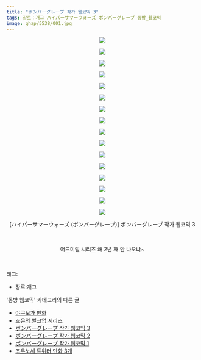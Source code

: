 ```yaml
---
title: "ボンバーグレープ 작가 웹코믹 3"
tags: 장르：개그 ハイパーサマーウォーズ ボンバーグレープ 동방_웹코믹
image: ghap/5538/001.jpg
---
```

<div class="article">
<p style="text-align: center; clear: none; float: none;"><img src="{{ site.nasurl }}/ghap/5538/001.jpg"/></p>
<p style="text-align: center; clear: none; float: none;"><img src="{{ site.nasurl }}/ghap/5538/002.jpg"/></p>
<p style="text-align: center; clear: none; float: none;"><img src="{{ site.nasurl }}/ghap/5538/003.jpg"/></p>
<p style="text-align: center; clear: none; float: none;"><img src="{{ site.nasurl }}/ghap/5538/004.jpg"/></p>
<p style="text-align: center; clear: none; float: none;"><img src="{{ site.nasurl }}/ghap/5538/005.jpg"/></p>
<p style="text-align: center; clear: none; float: none;"><img src="{{ site.nasurl }}/ghap/5538/006.jpg"/></p>
<p style="text-align: center; clear: none; float: none;"><img src="{{ site.nasurl }}/ghap/5538/007.jpg"/></p>
<p style="text-align: center; clear: none; float: none;"><img src="{{ site.nasurl }}/ghap/5538/008.jpg"/></p>
<p style="text-align: center; clear: none; float: none;"><img src="{{ site.nasurl }}/ghap/5538/009.jpg"/></p>
<p style="text-align: center; clear: none; float: none;"><img src="{{ site.nasurl }}/ghap/5538/010.jpg"/></p>
<p style="text-align: center; clear: none; float: none;"><img src="{{ site.nasurl }}/ghap/5538/011.jpg"/></p>
<p style="text-align: center; clear: none; float: none;"><img src="{{ site.nasurl }}/ghap/5538/012.jpg"/></p>
<p style="text-align: center; clear: none; float: none;"><img src="{{ site.nasurl }}/ghap/5538/013.jpg"/></p>
<p style="text-align: center; clear: none; float: none;"><img src="{{ site.nasurl }}/ghap/5538/014.jpg"/></p>
<p style="text-align: center; clear: none; float: none;"><img src="{{ site.nasurl }}/ghap/5538/015.jpg"/></p>
<p style="text-align: center; clear: none; float: none;"><img src="{{ site.nasurl }}/ghap/5538/016.jpg"/></p>
<p style="text-align: center; clear: none; float: none;">[ハイパーサマーウォーズ (ボンバーグレープ)] ボンバーグレープ 작가 웹코믹 3</p>
<p style="text-align: center; clear: none; float: none;"><br/></p>
<p style="text-align: center; clear: none; float: none;">어드미럴 시리즈 왜 2년 째 안 나오냐~</p>
<p><br/></p>
</div><div class="tagTrail">
<p>태그: </p>
<ul>
<li>장르:개그</li>
</ul>
</div><div class="another">
<p>'동방 웹코믹' 카테고리의 다른 글</p>
<ul>
<li><a href="/2019-01-08-ghap_5540">야쿠모가 만화</a></li>
<li><a href="/2019-01-08-ghap_5539">죠온의 벌크업 시리즈</a></li>
<li><a href="/2019-01-07-ghap_5538">ボンバーグレープ 작가 웹코믹 3</a></li>
<li><a href="/2019-01-07-ghap_5537">ボンバーグレープ 작가 웹코믹 2</a></li>
<li><a href="/2019-01-07-ghap_5536">ボンバーグレープ 작가 웹코믹 1</a></li>
<li><a href="/2018-12-31-ghap_5460">조우노세 트위터 만화 3개</a></li>
</ul>
</div>